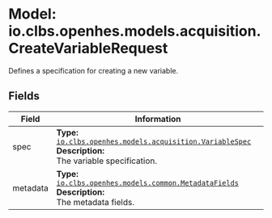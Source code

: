 # Model: io.clbs.openhes.models.acquisition.CreateVariableRequest

Defines a specification for creating a new variable.

## Fields

| Field | Information |
| --- | --- |
| spec | <b>Type:</b> [`io.clbs.openhes.models.acquisition.VariableSpec`](model-io-clbs-openhes-models-acquisition-variablespec.md)<br><b>Description:</b><br>The variable specification. |
| metadata | <b>Type:</b> [`io.clbs.openhes.models.common.MetadataFields`](model-io-clbs-openhes-models-common-metadatafields.md)<br><b>Description:</b><br>The metadata fields. |

